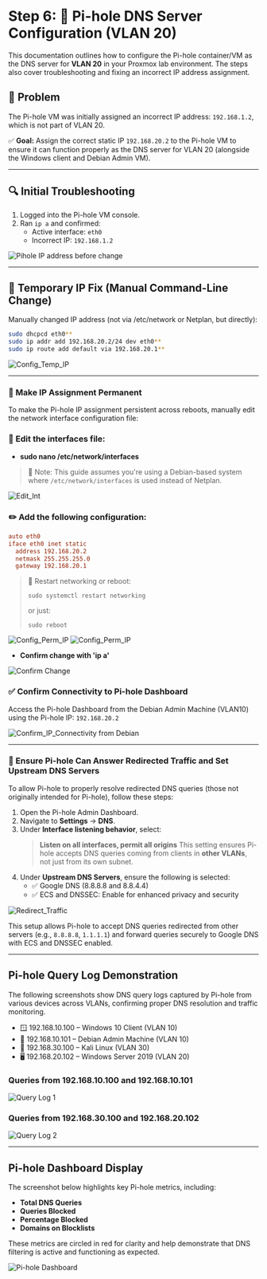 # Step 6: 🧩 Pi-hole DNS Server Configuration (VLAN 20)

This documentation outlines how to configure the Pi-hole container/VM as the DNS server for **VLAN 20** in your Proxmox lab environment. The steps also cover troubleshooting and fixing an incorrect IP address assignment.

## 📌 Problem

The Pi-hole VM was initially assigned an incorrect IP address: `192.168.1.2`, which is not part of VLAN 20.

✅ **Goal:** Assign the correct static IP `192.168.20.2` to the Pi-hole VM to ensure it can function properly as the DNS server for VLAN 20 (alongside the Windows client and Debian Admin VM).

---

## 🔍 Initial Troubleshooting

1. Logged into the Pi-hole VM console.
2. Ran `ip a` and confirmed:
   - Active interface: `eth0`
   - Incorrect IP: `192.168.1.2`
  
![Pihole IP address before change](./screenshots/1_IP.png)

---


## 🧪 Temporary IP Fix (Manual Command-Line Change)

Manually changed IP address (not via /etc/network or Netplan, but directly):
```bash
sudo dhcpcd eth0**
sudo ip addr add 192.168.20.2/24 dev eth0**
sudo ip route add default via 192.168.20.1**
```
![Config_Temp_IP](./screenshots/2_Config_IP.png)

---

### 💾 Make IP Assignment Permanent

To make the Pi-hole IP assignment persistent across reboots, manually edit the network interface configuration file:

### 📝 Edit the interfaces file:

- **sudo nano /etc/network/interfaces**
> 📝 Note: This guide assumes you're using a Debian-based system where `/etc/network/interfaces` is used instead of Netplan.

![Edit_Int](./screenshots/3_Edit_Int.png)

### ✏️ Add the following configuration:

```ini
auto eth0
iface eth0 inet static
  address 192.168.20.2
  netmask 255.255.255.0
  gateway 192.168.20.1
```
> 🔁 Restart networking or reboot:
> ```
> sudo systemctl restart networking
> ```
> or just:
> ```
> sudo reboot
> ```
![Config_Perm_IP](./screenshots/4_Perm_IP.png) 
![Config_Perm_IP](./screenshots/11_Perm_IP.png) 

- **Confirm change with 'ip a'**

![Confirm Change](./screenshots/5_Confirm.png)

### ✅ Confirm Connectivity to Pi-hole Dashboard  

Access the Pi-hole Dashboard from the Debian Admin Machine (VLAN10) using the Pi-hole IP: `192.168.20.2`

![Confirm_IP_Connectivity from Debian](./screenshots/6_Pihole_Dashboard.png)

---

### 🔄 Ensure Pi-hole Can Answer Redirected Traffic and Set Upstream DNS Servers 

To allow Pi-hole to properly resolve redirected DNS queries (those not originally intended for Pi-hole), follow these steps:

1. Open the Pi-hole Admin Dashboard.
2. Navigate to **Settings** → **DNS**.
3. Under **Interface listening behavior**, select:  
   > **Listen on all interfaces, permit all origins**
   > This setting ensures Pi-hole accepts DNS queries coming from clients in **other VLANs**, not just from its own subnet.
4. Under **Upstream DNS Servers**, ensure the following is selected:  
   - ✅ Google DNS (8.8.8.8 and 8.8.4.4)
   -  ✅ ECS and DNSSEC: Enable for enhanced privacy and security

![Redirect_Traffic](./screenshots/7_Pihole_Config.png)

This setup allows Pi-hole to accept DNS queries redirected from other servers (e.g., `8.8.8.8`, `1.1.1.1`) and forward queries securely to Google DNS with ECS and DNSSEC enabled.

---

## Pi-hole Query Log Demonstration

The following screenshots show DNS query logs captured by Pi-hole from various devices across VLANs, confirming proper DNS resolution and traffic monitoring.

- 🪟 192.168.10.100 – Windows 10 Client (VLAN 10)
- 🐧 192.168.10.101 – Debian Admin Machine (VLAN 10)
- 🧪 192.168.30.100 – Kali Linux (VLAN 30)
- 🖥️ 192.168.20.102 – Windows Server 2019 (VLAN 20)

### Queries from 192.168.10.100 and 192.168.10.101
![Query Log 1](./screenshots/8_Query.png)

### Queries from 192.168.30.100 and 192.168.20.102
![Query Log 2](./screenshots/9_Query.png)

---

## Pi-hole Dashboard Display

The screenshot below highlights key Pi-hole metrics, including:

- **Total DNS Queries**
- **Queries Blocked**
- **Percentage Blocked**
- **Domains on Blocklists**

These metrics are circled in red for clarity and help demonstrate that DNS filtering is active and functioning as expected.

![Pi-hole Dashboard](./screenshots/10_Pihole_Dash.png)
